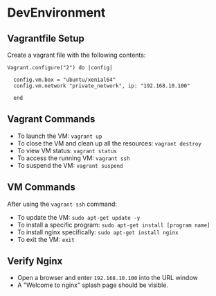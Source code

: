 # DevEnvironment

## Vagrantfile Setup

Create a vagrant file with the following contents:
```
Vagrant.configure("2") do |config|

  config.vm.box = "ubuntu/xenial64" 
  config.vm.network "private_network", ip: "192.168.10.100"
  
  end
```

## Vagrant Commands
- To launch the VM: `vagrant up`
- To close the VM and clean up all the resources: `vagrant destroy`
- To view VM status: `vagrant status`
- To access the running VM: `vagrant ssh`
- To suspend the VM: `vagrant suspend`

## VM Commands
After using the `vagrant ssh` command:
- To update the VM: `sudo apt-get update -y`
- To install a specific program: `sudo apt-get install [program name]`
- To install nginx specifically: `sudo apt-get install nginx`
- To exit the VM: `exit`

## Verify Nginx
- Open a browser and enter `192.168.10.100` into the URL window
- A "Welcome to nginx" splash page should be visible.
